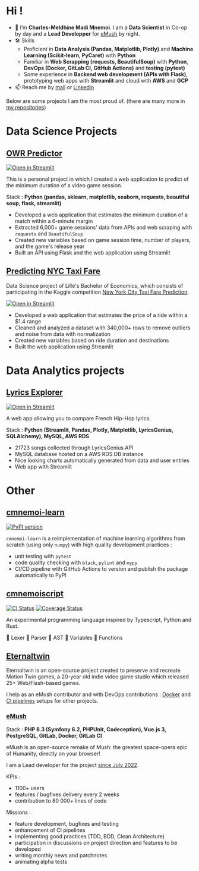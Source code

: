 # Hi !

* 👋 I’m **Charles-Meldhine Madi Mnemoi**. I am a **Data Scientist** in Co-op by day and a **Lead Developper** for [eMush](https://emush.eternaltwin.org) by night.
* 🛠️ Skills 
    * Proficient in **Data Analysis (Pandas, Matplotlib, Plotly)** and **Machine Learning (Scikit-learn, PyCaret)** with **Python**
    * Familiar in **Web Scrapping (requests, BeautifulSoup)** with **Python**, **DevOps (Docker, GitLab CI, GitHub Actions)** and **testing (pytest)** 
    * Some experience in **Backend web development (APIs with Flask)**, prototyping web apps with **Streamlit** and cloud with **AWS** and **GCP**
* 📫 Reach me by [mail](mailto:charlesmeldhine.madimnemoi@gmail.com) or [Linkedin](www.linkedin.com/in/madi-mnemoi-charles-meldhine-data-scientist-machine-learning-engineer-python-developer)

Below are some projects I am the most proud of. (there are many more in [my repositories](https://github.com/cmnemoi?tab=repositories&q=&type=&language=&sort=stargazers))

# Data Science Projects

## [OWR Predictor](https://github.com/cmmm976/OWREstimator)
[![Open in Streamlit](https://static.streamlit.io/badges/streamlit_badge_black_white.svg)](https://bit.ly/TASPredictor)

This is a personal project in which I created a web application to predict of the minimum duration of a video game session.

Stack : **Python (pandas, sklearn, matplotlib, seaborn, requests, beautiful soup, flask, streamlit)**

* Developed a web application that estimates the minimum duration of a match within a 6-minute margin
* Extracted 6,000+ game sessions' data from APIs and web scraping with `requests` and `BeautifulSoup`
* Created new variables based on game session time, number of players, and the game's release year
* Built an API using Flask and the web application using Streamlit

## [Predicting NYC Taxi Fare](https://github.com/cmnemoi/NYCTaxiFareLPSID)
Data Science project of Lille's Bachelor of Economics, which consists of participating in the Kaggle competition [New York City Taxi Fare Prediction](https://www.kaggle.com/c/new-york-city-taxi-fare-prediction).

[![Open in Streamlit](https://static.streamlit.io/badges/streamlit_badge_black_white.svg)](https://cmnemoi-nyc-taxi-fare.streamlit.app/)

* Developed a web application that estimates the price of a ride within a $1.4 range
* Cleaned and analyzed a dataset with 340,000+ rows to remove outliers and noise from data with normalization
* Created new variables based on ride duration and destinations
* Built the web application using Streamlit

# Data Analytics projects

## [Lyrics Explorer](https://github.com/cmmm976/LyricsExplorator)

[![Open in Streamlit](https://static.streamlit.io/badges/streamlit_badge_black_white.svg)](https://bit.ly/LyricsExplorer)

A web app allowing you to compare French Hip-Hop lyrics.

Stack : **Python (Streamlit, Pandas, Plotly, Matplotlib, LyricsGenius, SQLAlchemy), MySQL, AWS RDS**

* 21723 songs collected through LyricsGenius API
* MySQL database hosted on a AWS RDS DB instance
* Nice looking charts automatically generated from data and user entries
* Web app with Streamlit

# Other

## [cmnemoi-learn](https://github.com/cmnemoi/cmnemoi-learn)

[![PyPI version](https://badge.fury.io/py/cmnemoi-learn.svg)](https://badge.fury.io/py/cmnemoi-learn) 

`cmnemoi-learn` is a reimplementation of machine learning algorithms from scratch (using only `numpy`) with high quality development practices :
- unit testing with `pytest`
- code quality checking with `black`, `pylint` and `mypy`
- CI/CD pipeline with GitHub Actions to version and publish the package automatically to PyPI

## [cmnemoiscript](https://github.com/cmnemoi/cmnemoiscript)

[![CI Status](https://github.com/cmnemoi/cmnemoiscript/actions/workflows/continous_integration.yml/badge.svg?branch=main)](https://github.com/cmnemoi/cmnemoiscript/actions/workflows/continous_integration.yml)
[![Coverage Status](https://codecov.io/github/cmnemoi/cmnemoiscript/branch/main/graph/badge.svg?token=0JOWFJPFJ3)](https://codecov.io/github/cmnemoi/cmnemoiscript) 

An experimental programming language inspired by Typescript, Python and Rust.

🚧 Lexer
🚧 Parser
🚧 AST
🚧 Variables
🚧 Functions

## [Eternaltwin](https://gitlab.com/eternaltwin)

Eternaltwin is an open-source project created to preserve and recreate Motion Twin games, a 20-year old indie video game studio which released 25+ Web/Flash-based games.

I help as an eMush contributor and with DevOps contributions : [Docker](https://gitlab.com/eternaltwin/kadokadeo/kadokadeo/-/merge_requests/2) and [CI pipelines](https://gitlab.com/eternaltwin/kingdom/kingdom/-/merge_requests/114) setups for other projects.

### [eMush](https://github.com/cmnemoi/eMush/)

Stack : **PHP 8.3 (Symfony 6.2, PHPUnit, Codeception), Vue.js 3, PostgreSQL, GitLab, Docker, GitLab CI**

eMush is an open-source remake of Mush: the greatest space-opera epic of Humanity, directly on your browser! 

I am a Lead developer for the project [since July 2022](https://github.com/cmnemoi/eMush/commits?author=cmnemoi).

KPIs : 
- 1100+ users
- features / bugfixes delivery every 2 weeks
- contribution to 80 000+ lines of code

Missions :
- feature development, bugfixes and testing
- enhancement of CI pipelines
- implementing good practices (TDD, BDD, Clean Architecture)
- participation in discussions on project direction and features to be developed
- writing monthly news and patchnotes
- animating alpha tests

<!---
cmmm976/cmmm976 is a ✨ special ✨ repository because its `README.md` (this file) appears on your GitHub profile.
You can click the Preview link to take a look at your changes.
--->
